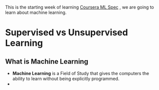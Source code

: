 
This is the starting week of learning [Coursera ML Spec](https://www.coursera.org/learn/machine-learning) , we are going to learn about machine learning. 

# Supervised vs Unsupervised Learning

## What is Machine Learning 

- **Machine Learning** is a Field of Study that gives the computers the ability to learn without being explicitly programmed.
- 